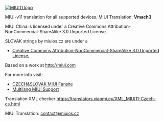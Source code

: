 [![MIUI11 logo](https://i.imgur.com/A44OaCG.gif)](https://miuios.cz/)

MIUI-v11 translation for all supported devices. MIUI Translation: **Vmach3**


MIUI China is licensed under a Creative Commons Attribution-NonCommercial-ShareAlike 3.0 Unported License.

SLOVAK strings by miuios.cz are under a 
- [Creative Commons Attribution-NonCommercial-ShareAlike 3.0 Unported License.](http://creativecommons.org/licenses/by-nc-sa/3.0/)

Based on a work at http://miui.com

For more info visit:
- [CZECH&SLOVAK MIUI Fansite](http://miuios.cz)  
- [Multilang MIUI Support](http://xiaomi.eu) 

Translation XML checker https://translators.xiaomi.eu/XML_MIUI11-Czech-cs.html

MIUI Translation: contact@miuios.cz
